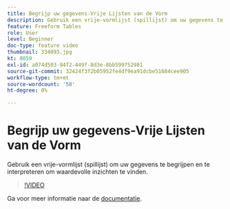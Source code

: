 ```yaml
---
title: Begrijp uw gegevens-Vrije Lijsten van de Vorm
description: Gebruik een vrije-vormlijst (spillijst) om uw gegevens te begrijpen en te interpreteren om waardevolle inzichten te vinden.
feature: Freeform Tables
role: User
level: Beginner
doc-type: feature video
thumbnail: 334093.jpg
kt: 8059
exl-id: a074d503-94f2-449f-8d3e-8bb599752981
source-git-commit: 32424f3f2b05952fe4df9ea91dcbe51684cee905
workflow-type: tm+mt
source-wordcount: '58'
ht-degree: 0%

---
```


# Begrijp uw gegevens-Vrije Lijsten van de Vorm

Gebruik een vrije-vormlijst (spillijst) om uw gegevens te begrijpen en te interpreteren om waardevolle inzichten te vinden.

>[!VIDEO](https://video.tv.adobe.com/v/334093/?quality=12&learn=on)

Ga voor meer informatie naar de [documentatie](https://experienceleague.adobe.com/docs/analytics/analyze/analysis-workspace/visualizations/freeform-table/freeform-table.html?lang=en).
